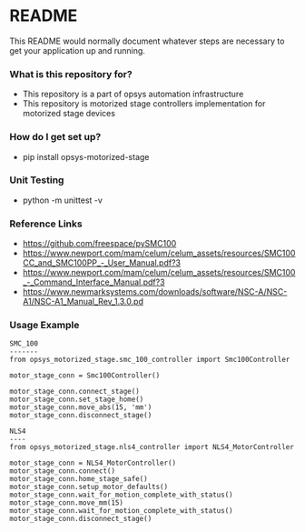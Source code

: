 # README #

This README would normally document whatever steps are necessary to get your application up and running.

### What is this repository for? ###

* This repository is a part of opsys automation infrastructure
* This repository is motorized stage controllers implementation for motorized stage devices

### How do I get set up? ###

* pip install opsys-motorized-stage

### Unit Testing

* python -m unittest -v

### Reference Links

* https://github.com/freespace/pySMC100
* https://www.newport.com/mam/celum/celum_assets/resources/SMC100CC_and_SMC100PP_-_User_Manual.pdf?3
* https://www.newport.com/mam/celum/celum_assets/resources/SMC100_-_Command_Interface_Manual.pdf?3
* https://www.newmarksystems.com/downloads/software/NSC-A/NSC-A1/NSC-A1_Manual_Rev_1.3.0.pd

### Usage Example
```
SMC_100
-------
from opsys_motorized_stage.smc_100_controller import Smc100Controller

motor_stage_conn = Smc100Controller()

motor_stage_conn.connect_stage()
motor_stage_conn.set_stage_home()
motor_stage_conn.move_abs(15, 'mm')
motor_stage_conn.disconnect_stage()

NLS4
----
from opsys_motorized_stage.nls4_controller import NLS4_MotorController

motor_stage_conn = NLS4_MotorController()
motor_stage_conn.connect()
motor_stage_conn.home_stage_safe()
motor_stage_conn.setup_motor_defaults()
motor_stage_conn.wait_for_motion_complete_with_status()
motor_stage_conn.move_mm(15)
motor_stage_conn.wait_for_motion_complete_with_status()
motor_stage_conn.disconnect_stage()
```